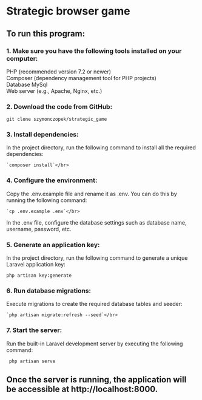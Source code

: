# Strategic browser game</br>

## To run this program:</br>

### 1. Make sure you have the following tools installed on your computer:</br>

PHP (recommended version 7.2 or newer)</br>
Composer (dependency management tool for PHP projects)</br>
Database MySql</br>
Web server (e.g., Apache, Nginx, etc.)</br>

### 2. Download the code from GitHub:</br>

   `git clone szymonczopek/strategic_game`</br>

### 3. Install dependencies:</br>

In the project directory, run the following command to install all the required dependencies:</br>

    `composer install`</br>

### 4. Configure the environment:</br>

Copy the .env.example file and rename it as .env. You can do this by running the following command:</br>

    `cp .env.example .env`</br>

   In the .env file, configure the database settings such as database name, username, password, etc.</br>

### 5. Generate an application key:</br>

In the project directory, run the following command to generate a unique Laravel application key:</br>

   `php artisan key:generate`</br>

### 6. Run database migrations:</br>

Execute migrations to create the required database tables and seeder:</br>

    `php artisan migrate:refresh --seed`</br>

### 7. Start the server:</br>

Run the built-in Laravel development server by executing the following command:</br>

   ` php artisan serve`</br>

## Once the server is running, the application will be accessible at http://localhost:8000.</br>
